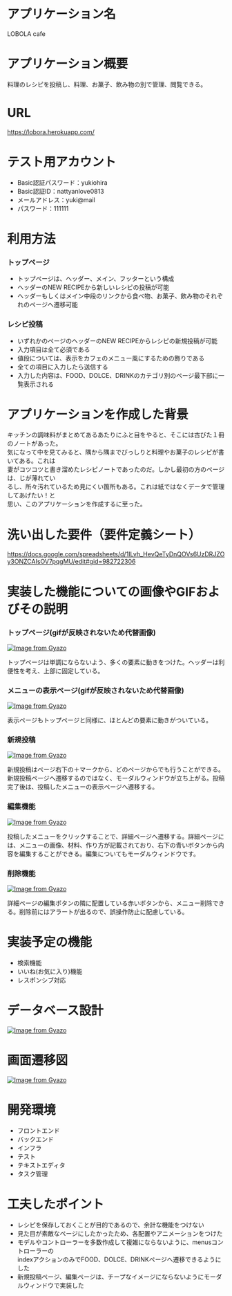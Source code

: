 # アプリケーション名
LOBOLA cafe

# アプリケーション概要
料理のレシピを投稿し、料理、お菓子、飲み物の別で管理、閲覧できる。

# URL
https://lobora.herokuapp.com/

# テスト用アカウント
- Basic認証パスワード：yukiohira
- Basic認証ID：nattyanlove0813
- メールアドレス：yuki@mail
- パスワード：111111

# 利用方法

### トップページ
- トップページは、ヘッダー、メイン、フッターという構成
- ヘッダーのNEW RECIPEから新しいレシピの投稿が可能
- ヘッダーもしくはメイン中段のリンクから食べ物、お菓子、飲み物のそれぞれのページへ遷移可能

### レシピ投稿
- いずれかのページのヘッダーのNEW RECIPEからレシピの新規投稿が可能
- 入力項目は全て必須である
- 値段については、表示をカフェのメニュー風にするための飾りである
- 全ての項目に入力したら送信する
- 入力した内容は、FOOD、DOLCE、DRINKのカテゴリ別のページ最下部に一覧表示される

# アプリケーションを作成した背景
キッチンの調味料がまとめてあるあたりにふと目をやると、そこには古びた１冊のノートがあった。<br>
気になって中を見てみると、隅から隅までびっしりと料理やお菓子のレシピが書いてある。これは<br>
妻がコツコツと書き溜めたレシピノートであったのだ。しかし最初の方のページは、じが薄れてい<br>
るし、所々汚れているため見にくい箇所もある。これは紙ではなくデータで管理してあげたい！と<br>
思い、このアプリケーションを作成するに至った。

# 洗い出した要件（要件定義シート）
https://docs.google.com/spreadsheets/d/1ILvh_HevQeTyDnQOVs6UzDRJZOy3ONZCAIsOV7pqgMU/edit#gid=982722306

# 実装した機能についての画像やGIFおよびその説明

### トップページ(gifが反映されないため代替画像)
[![Image from Gyazo](https://i.gyazo.com/77ee97966b718c498d308c00caf0cb08.png)](https://gyazo.com/77ee97966b718c498d308c00caf0cb08)

トップページは単調にならないよう、多くの要素に動きをつけた。ヘッダーは利便性を考え、上部に固定している。

### メニューの表示ページ(gifが反映されないため代替画像)
[![Image from Gyazo](https://i.gyazo.com/5579e980558cb6337769c4650f14f88c.jpg)](https://gyazo.com/5579e980558cb6337769c4650f14f88c)

表示ページもトップページと同様に、ほとんどの要素に動きがついている。

### 新規投稿
[![Image from Gyazo](https://i.gyazo.com/a51c1c4ef2ba5bef155adb233f1dc081.gif)](https://gyazo.com/a51c1c4ef2ba5bef155adb233f1dc081)

新規投稿はページ右下の＋マークから、どのページからでも行うことができる。新規投稿ページへ遷移するのではなく、モーダルウィンドウが立ち上がる。投稿完了後は、投稿したメニューの表示ページへ遷移する。

### 編集機能
[![Image from Gyazo](https://i.gyazo.com/941745c66afbdac8b436755f2ab93a80.gif)](https://gyazo.com/941745c66afbdac8b436755f2ab93a80)

投稿したメニューをクリックすることで、詳細ページへ遷移する。詳細ページには、メニューの画像、材料、作り方が記載されており、右下の青いボタンから内容を編集することができる。編集についてもモーダルウィンドウです。

### 削除機能
[![Image from Gyazo](https://i.gyazo.com/9ea1a317c2866ac5d5c58ff5d262995a.gif)](https://gyazo.com/9ea1a317c2866ac5d5c58ff5d262995a)

詳細ページの編集ボタンの隣に配置している赤いボタンから、メニュー削除できる。削除前にはアラートが出るので、誤操作防止に配慮している。
# 実装予定の機能
- 検索機能
- いいね(お気に入り)機能
- レスポンシブ対応

# データベース設計
[![Image from Gyazo](https://i.gyazo.com/692764841d928327deeda859517f2829.png)](https://gyazo.com/692764841d928327deeda859517f2829)

# 画面遷移図
[![Image from Gyazo](https://i.gyazo.com/fc3667a1f2017f6b7a7a06ebbb814e18.png)](https://gyazo.com/fc3667a1f2017f6b7a7a06ebbb814e18)

# 開発環境
- フロントエンド
- バックエンド
- インフラ
- テスト
- テキストエディタ
- タスク管理

# 工夫したポイント
- レシピを保存しておくことが目的であるので、余計な機能をつけない
- 見た目が素敵なページにしたかったため、各配置やアニメーションをつけた
- モデルやコントローラーを多数作成して複雑にならないように、menusコントローラーの<br>
  indexアクションのみでFOOD、DOLCE、DRINKページへ遷移できるようにした
- 新規投稿ページ、編集ページは、チープなイメージにならないようにモーダルウィンドウで実装した
